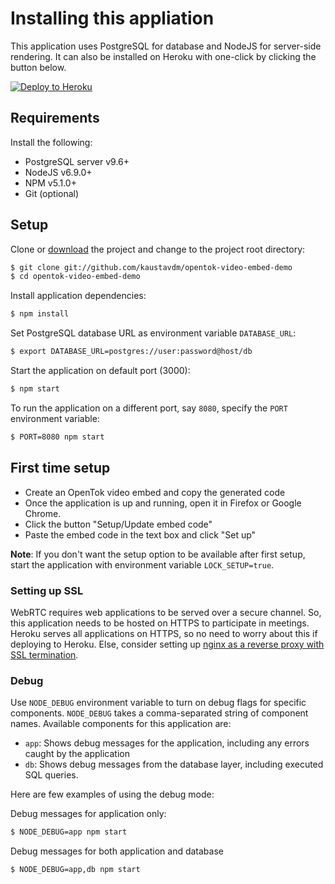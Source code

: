# Installing this appliation

This application uses PostgreSQL for database and NodeJS for server-side rendering. It can also be installed on Heroku with one-click by clicking the button below.

[![Deploy to Heroku](https://www.herokucdn.com/deploy/button.svg)](https://heroku.com/deploy?template=https://github.com/kaustavdm/opentok-video-embed-demo/tree/database)

## Requirements

Install the following:

- PostgreSQL server v9.6+
- NodeJS v6.9.0+
- NPM v5.1.0+
- Git (optional)

## Setup

Clone or [download](https://github.com/kaustavdm/opentok-video-embed-demo/archive/master.zip) the project and change to the project root directory:

```sh
$ git clone git://github.com/kaustavdm/opentok-video-embed-demo
$ cd opentok-video-embed-demo
```

Install application dependencies:

```sh
$ npm install
```

Set PostgreSQL database URL as environment variable `DATABASE_URL`:

```sh
$ export DATABASE_URL=postgres://user:password@host/db
```

Start the application on default port (3000):

```sh
$ npm start
```

To run the application on a different port, say `8080`, specify the `PORT` environment variable:

```sh
$ PORT=8080 npm start
```

## First time setup

- Create an OpenTok video embed and copy the generated code
- Once the application is up and running, open it in Firefox or Google Chrome.
- Click the button "Setup/Update embed code"
- Paste the embed code in the text box and click "Set up"

**Note**: If you don't want the setup option to be available after first setup, start the application with environment variable `LOCK_SETUP=true`.

### Setting up SSL

WebRTC requires web applications to be served over a secure channel. So, this application needs to be hosted on HTTPS to participate in meetings. Heroku serves all applications on HTTPS, so no need to worry about this if deploying to Heroku. Else, consider setting up [nginx as a reverse proxy with SSL termination](https://www.sitepoint.com/configuring-nginx-ssl-node-js/).

### Debug

Use `NODE_DEBUG` environment variable to turn on debug flags for specific components. `NODE_DEBUG` takes a comma-separated string of component names. Available components for this application are:

- `app`: Shows debug messages for the application, including any errors caught by the application
- `db`: Shows debug messages from the database layer, including executed SQL queries.

Here are few examples of using the debug mode:

Debug messages for application only:

```sh
$ NODE_DEBUG=app npm start
```

Debug messages for both application and database

```sh
$ NODE_DEBUG=app,db npm start
```
